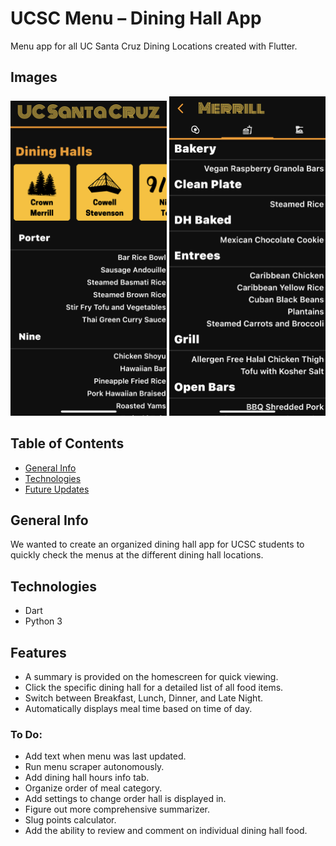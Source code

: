 # UCSC Menu – Dining Hall App

Menu app for all UC Santa Cruz Dining Locations created with Flutter.

## Images

<img src="./images/homescreen.PNG" alt="Homescreen" width="250"/> <img src="./images/merrill.PNG" alt="Merrill" width="250"/>

## Table of Contents
* [General Info](#general-info)
* [Technologies](#technologies)
* [Future Updates](#features)

## General Info

We wanted to create an organized dining hall app for UCSC students to quickly check the menus at the different dining hall locations.

## Technologies

* Dart
* Python 3

## Features
* A summary is provided on the homescreen for quick viewing.
* Click the specific dining hall for a detailed list of all food items.
* Switch between Breakfast, Lunch, Dinner, and Late Night.
* Automatically displays meal time based on time of day.

### To Do:
* Add text when menu was last updated.
* Run menu scraper autonomously.
* Add dining hall hours info tab.
* Organize order of meal category.
* Add settings to change order hall is displayed in.
* Figure out more comprehensive summarizer.
* Slug points calculator.
* Add the ability to review and comment on individual dining hall food.

